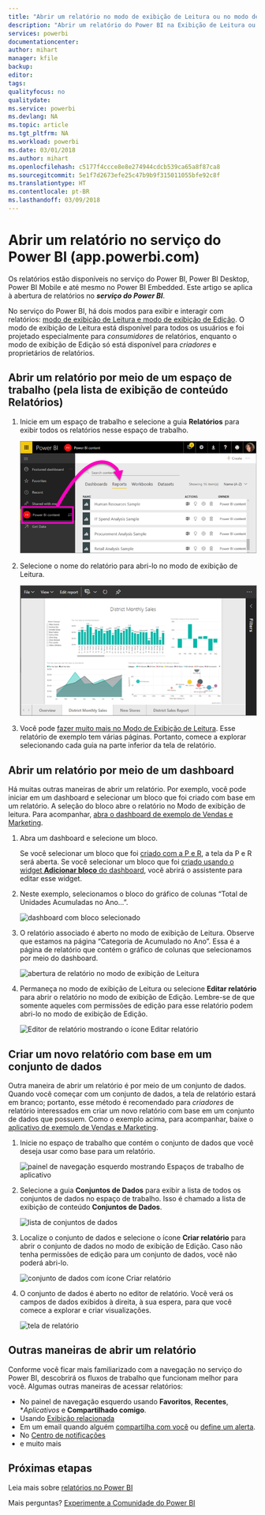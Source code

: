 ```yaml
---
title: "Abrir um relatório no modo de exibição de Leitura ou no modo de exibição de Edição no serviço do Power BI"
description: "Abrir um relatório do Power BI na Exibição de Leitura ou no Modo de Exibição de Edição"
services: powerbi
documentationcenter: 
author: mihart
manager: kfile
backup: 
editor: 
tags: 
qualityfocus: no
qualitydate: 
ms.service: powerbi
ms.devlang: NA
ms.topic: article
ms.tgt_pltfrm: NA
ms.workload: powerbi
ms.date: 03/01/2018
ms.author: mihart
ms.openlocfilehash: c5177f4ccce8e8e274944cdcb539ca65a8f87ca8
ms.sourcegitcommit: 5e1f7d2673efe25c47b9b9f315011055bfe92c8f
ms.translationtype: HT
ms.contentlocale: pt-BR
ms.lasthandoff: 03/09/2018
---
```

# <a name="open-a-report-in-power-bi-service-apppowerbicom"></a>Abrir um relatório no serviço do Power BI (app.powerbi.com)
Os relatórios estão disponíveis no serviço do Power BI, Power BI Desktop, Power BI Mobile e até mesmo no Power BI Embedded. Este artigo se aplica à abertura de relatórios no ***serviço do Power BI***.

No serviço do Power BI, há dois modos para exibir e interagir com relatórios: [modo de exibição de Leitura e modo de exibição de Edição](service-reading-view-and-editing-view.md). O modo de exibição de Leitura está disponível para todos os usuários e foi projetado especialmente para *consumidores* de relatórios, enquanto o modo de exibição de Edição só está disponível para *criadores* e proprietários de relatórios. 

## <a name="open-a-report-from-a-workspace-via-the-reports-content-view-list"></a>Abrir um relatório por meio de um espaço de trabalho (pela lista de exibição de conteúdo **Relatórios**)

1. Inicie em um espaço de trabalho e selecione a guia **Relatórios** para exibir todos os relatórios nesse espaço de trabalho.  
   
   ![Guia Relatórios de um espaço de trabalho](media/service-report-open/power-bi-open-report.png)
2. Selecione o nome do relatório para abri-lo no modo de exibição de Leitura.  
   
    ![relatório em modo de exibição de Leitura](media/service-report-open/power-bi-reading-view.png)
3. Você pode [fazer muito mais no Modo de Exibição de Leitura](service-reading-view-and-editing-view.md).  Esse relatório de exemplo tem várias páginas. Portanto, comece a explorar selecionando cada guia na parte inferior da tela de relatório. 

## <a name="open-a-report-from-a-dashboard"></a>Abrir um relatório por meio de um dashboard
Há muitas outras maneiras de abrir um relatório. Por exemplo, você pode iniciar em um dashboard e selecionar um bloco que foi criado com base em um relatório.  A seleção do bloco abre o relatório no Modo de exibição de leitura. Para acompanhar, [abra o dashboard de exemplo de Vendas e Marketing](sample-datasets.md).

1. Abra um dashboard e selecione um bloco.

   Se você selecionar um bloco que foi [criado com a P e R](service-dashboard-pin-tile-from-q-and-a.md), a tela da P e R será aberta. Se você selecionar um bloco que foi [criado usando o widget **Adicionar bloco** do dashboard](service-dashboard-add-widget.md), você abrirá o assistente para editar esse widget.  

2.  Neste exemplo, selecionamos o bloco do gráfico de colunas “Total de Unidades Acumuladas no Ano...”.

    ![dashboard com bloco selecionado](media/service-report-open/power-bi-dashboard.png)

3.  O relatório associado é aberto no modo de exibição de Leitura. Observe que estamos na página “Categoria de Acumulado no Ano”. Essa é a página de relatório que contém o gráfico de colunas que selecionamos por meio do dashboard.

    ![abertura de relatório no modo de exibição de Leitura](media/service-report-open/power-bi-report.png)

4. Permaneça no modo de exibição de Leitura ou selecione **Editar relatório** para abrir o relatório no modo de exibição de Edição. Lembre-se de que somente aqueles com permissões de edição para esse relatório podem abri-lo no modo de exibição de Edição.

    ![Editor de relatório mostrando o ícone Editar relatório](media/service-report-open/power-bi-edit-report.png)

## <a name="create-a-brand-new-report-from-a-dataset"></a>Criar um novo relatório com base em um conjunto de dados
Outra maneira de abrir um relatório é por meio de um conjunto de dados. Quando você começar com um conjunto de dados, a tela de relatório estará em branco; portanto, esse método é recomendado para *criadores* de relatório interessados em criar um novo relatório com base em um conjunto de dados que possuem. Como o exemplo acima, para acompanhar, baixe o [aplicativo de exemplo de Vendas e Marketing](sample-datasets.md).

1. Inicie no espaço de trabalho que contém o conjunto de dados que você deseja usar como base para um relatório.

   ![painel de navegação esquerdo mostrando Espaços de trabalho de aplicativo](media/service-report-open/power-bi-workspace.png)

2. Selecione a guia **Conjuntos de Dados** para exibir a lista de todos os conjuntos de dados no espaço de trabalho. Isso é chamado a lista de exibição de conteúdo **Conjuntos de Dados**.
   
   ![lista de conjuntos de dados](media/service-report-open/power-bi-dataset.png)

1. Localize o conjunto de dados e selecione o ícone **Criar relatório** para abrir o conjunto de dados no modo de exibição de Edição. Caso não tenha permissões de edição para um conjunto de dados, você não poderá abri-lo. 
   
    ![conjunto de dados com ícone Criar relatório](media/service-report-open/power-bi-create-report.png)

3. O conjunto de dados é aberto no editor de relatório. Você verá os campos de dados exibidos à direita, à sua espera, para que você comece a explorar e criar visualizações. 

   ![tela de relatório](media/service-report-open/power-bi-blank-canvas.png)

##  <a name="still-more-ways-to-open-a-report"></a>Outras maneiras de abrir um relatório
Conforme você ficar mais familiarizado com a navegação no serviço do Power BI, descobrirá os fluxos de trabalho que funcionam melhor para você. Algumas outras maneiras de acessar relatórios:
- No painel de navegação esquerdo usando **Favoritos**, **Recentes**, **Aplicativos* e **Compartilhado comigo**. 
- Usando [Exibição relacionada](service-related-content.md)
- Em um email quando alguém [compartilha com você](service-share-reports.md) ou [define um alerta](service-set-data-alerts.md).    
- No [Centro de notificações](service-notification-center.md)    
- e muito mais

## <a name="next-steps"></a>Próximas etapas
Leia mais sobre [relatórios no Power BI](service-reports.md)

Mais perguntas? [Experimente a Comunidade do Power BI](http://community.powerbi.com/)  

